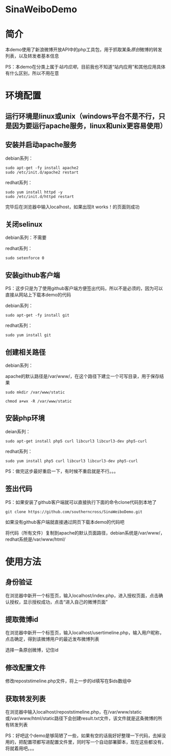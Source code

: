 SinaWeiboDemo
=============

# 简介

本demo使用了新浪微博开放API中的php工具包，用于抓取某条*原创*微博的转发列表，以及转发者基本信息

PS：本demo在分类上属于*站内应用*，目前我也不知道“站内应用”和其他应用具体有什么区别，所以不用在意

# 环境配置

## 运行环境是linux或unix（windows平台不是不行，只是因为要运行apache服务，linux和unix更容易使用）

## 安装并启动apache服务

debian系列：

    sudo apt-get -fy install apache2
    sudo /etc/init.d/apache2 restart
    
redhat系列：

    sudo yum install httpd -y
    sudo /etc/init.d/httpd restart
    
完毕后在浏览器中输入localhost，如果出现It works！的页面则成功
    
## 关闭selinux

debian系列：不需要

redhat系列：

    sudo setenforce 0

## 安装github客户端

PS：这步只是为了使用github客户端方便签出代码，所以不是必须的，因为可以直接从网站上下载本demo的代码

debian系列：
   
    sudo apt-get -fy install git
    
redhat系列：

    sudo yum install git
    
## 创建相关路径

debian系列：

apache的默认路径是/var/www/，在这个路径下建立一个可写目录，用于保存结果

    sudo mkdir /var/www/static
    
    chmod a+wx -R /var/www/static
    
## 安装php环境

deian系列：
    
    sudo apt-get install php5 curl libcurl3 libcurl3-dev php5-curl
    
redhat系列：

    sudo yum install php5 curl libcurl3 libcurl3-dev php5-curl
    
PS：做完这步最好重启一下，有时候不重启就是不行。。。
    
##  签出代码

PS：如果安装了github客户端就可以直接执行下面的命令clone代码到本地了

    git clone https://github.com/southerncross/SinaWeiboDemo.git
    
如果没有github客户端就直接通过网页下载本demo的代码吧

将代码（所有文件）复制到apache的默认页面路径，debian系统是/var/www/，redhat系统是/var/www/html/

# 使用方法

## 身份验证

在浏览器中新开一个标签页，输入localhost/index.php，进入授权页面，点击确认授权，显示授权成功，点击“进入自己的微博页面”

## 提取微博id

在浏览器中新开一个标签页，输入localhost/usertimeline.php，输入用户昵称，点击确定，得到该微博用户的最近发布微博列表

选择一条原创微博，记住id

## 修改配置文件

修改repoststimeline.php文件，将上一步的id填写在$ids数组中

## 获取转发列表

在浏览器中输入localhost/repoststimeline.php，在/var/www/static或/var/www/html/static路径下会创建result.txt文件，该文件就是这条微博的所有转发列表


PS：好吧这个demo是够简陋了一些，如果有空的话我好好整理一下代码，去掉没用的，把配置项都写进配置文件里，同时写一个自动部署脚本，现在这些都没有，将就着用吧。。。

